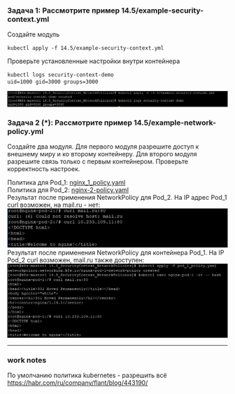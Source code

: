 ### Задача 1: Рассмотрите пример 14.5/example-security-context.yml
Создайте модуль
```
kubectl apply -f 14.5/example-security-context.yml
```

Проверьте установленные настройки внутри контейнера
```
kubectl logs security-context-demo
uid=1000 gid=3000 groups=3000
```
![](https://github.com/murzinvit/screen_1/blob/5027a83ffe84403e5cc2cb87cc6c12e82c614003/Kuber_run_context.jpg) </br>

### Задача 2 (*): Рассмотрите пример 14.5/example-network-policy.yml
Создайте два модуля. Для первого модуля разрешите доступ к внешнему миру
и ко второму контейнеру. Для второго модуля разрешите связь только с
первым контейнером. Проверьте корректность настроек.

Политика для Pod_1: [nginx_1_policy.yaml](https://github.com/murzinvit/14.5_SecurityContext_NetworkPolicies/blob/65cc0c1edb1844613a296dace474250a52ab2b1c/nginx_1_policy.yaml) </br>
Политика для Pod_2: [nginx-2-policy.yaml](https://github.com/murzinvit/14.5_SecurityContext_NetworkPolicies/blob/da3233dcee7af47c8b19e75b902754fb539914e4/nginx-2-policy.yaml) </br>
Результат после применения NetworkPolicy для Pod_2. На IP адрес Pod_1 curl возможен, на mail.ru - нет: </br>
![](https://github.com/murzinvit/screen_1/blob/926e4813e51d97e419d88c4cfb0bb7dec6e925a3/Kuber_curl_from_n2_after_policy.jpg) </br>
Результат после применения NetworkPolicy для контейнера Pod_1. На IP Pod_2 curl возможен, mail.ru также доступен: </br>
![](https://github.com/murzinvit/screen_1/blob/de8c90ba4923144c95dabdc3ab7a532b1ebfe04c/Kuber_get_policy_front.jpg) </br>

---
### work notes
По умолчанию политика kubernetes - разрешить всё </br>
https://habr.com/ru/company/flant/blog/443190/ </br>


